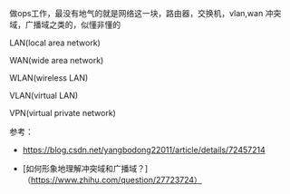 做ops工作，最没有地气的就是网络这一块，路由器，交换机，vlan,wan 冲突域，广播域之类的，似懂非懂的




LAN(local area network)


WAN(wide area network)


WLAN(wireless LAN)


VLAN(virtual LAN) 


VPN(virtual private network)




参考：
- https://blog.csdn.net/yangbodong22011/article/details/72457214


- [如何形象地理解冲突域和广播域？]（https://www.zhihu.com/question/27723724）
